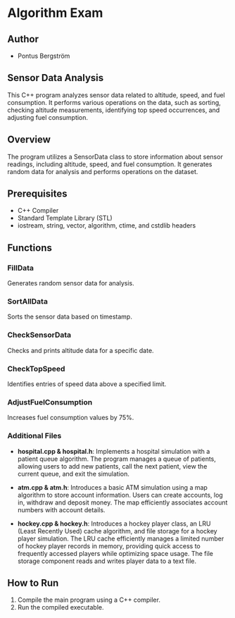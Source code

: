 # Algorithm Exam

## Author
- Pontus Bergström

## Sensor Data Analysis
This C++ program analyzes sensor data related to altitude, speed, and fuel consumption. It performs various operations on the data, such as sorting, checking altitude measurements, identifying top speed occurrences, and adjusting fuel consumption.

## Overview
The program utilizes a SensorData class to store information about sensor readings, including altitude, speed, and fuel consumption. It generates random data for analysis and performs operations on the dataset.

## Prerequisites
- C++ Compiler
- Standard Template Library (STL)
- iostream, string, vector, algorithm, ctime, and cstdlib headers

## Functions

### FillData
Generates random sensor data for analysis.

### SortAllData
Sorts the sensor data based on timestamp.

### CheckSensorData
Checks and prints altitude data for a specific date.

### CheckTopSpeed
Identifies entries of speed data above a specified limit.

### AdjustFuelConsumption
Increases fuel consumption values by 75%.

### Additional Files
- **hospital.cpp & hospital.h**: Implements a hospital simulation with a patient queue algorithm. The program manages a queue of patients, allowing users to add new patients, call the next patient, view the current queue, and exit the simulation.

- **atm.cpp & atm.h**: Introduces a basic ATM simulation using a map algorithm to store account information. Users can create accounts, log in, withdraw and deposit money. The map efficiently associates account numbers with account details.

- **hockey.cpp & hockey.h**: Introduces a hockey player class, an LRU (Least Recently Used) cache algorithm, and file storage for a hockey player simulation. The LRU cache efficiently manages a limited number of hockey player records in memory, providing quick access to frequently accessed players while optimizing space usage. The file storage component reads and writes player data to a text file.

## How to Run
1. Compile the main program using a C++ compiler.
2. Run the compiled executable.
